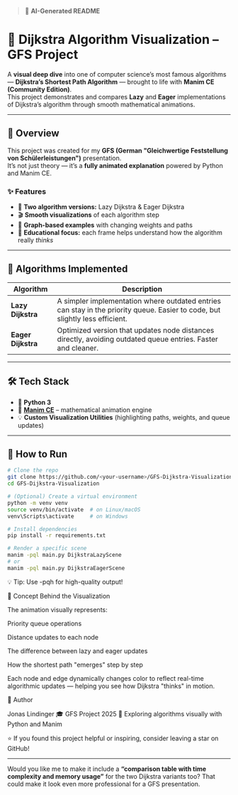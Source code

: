 > 🤖 **AI-Generated README**

# 🧭 Dijkstra Algorithm Visualization – GFS Project

A **visual deep dive** into one of computer science’s most famous algorithms — **Dijkstra’s Shortest Path Algorithm** — brought to life with **Manim CE (Community Edition)**.  
This project demonstrates and compares **Lazy** and **Eager** implementations of Dijkstra’s algorithm through smooth mathematical animations.

---

## 🎥 Overview

This project was created for my **GFS (German "Gleichwertige Feststellung von Schülerleistungen")** presentation.  
It’s not just theory — it’s a **fully animated explanation** powered by Python and Manim CE.

### ✨ Features
- 🔁 **Two algorithm versions:** Lazy Dijkstra & Eager Dijkstra  
- 🎬 **Smooth visualizations** of each algorithm step  
- 🧮 **Graph-based examples** with changing weights and paths  
- 🧠 **Educational focus:** each frame helps understand how the algorithm really *thinks*  

---

## 🧩 Algorithms Implemented

| Algorithm | Description |
|------------|--------------|
| **Lazy Dijkstra** | A simpler implementation where outdated entries can stay in the priority queue. Easier to code, but slightly less efficient. |
| **Eager Dijkstra** | Optimized version that updates node distances directly, avoiding outdated queue entries. Faster and cleaner. |

---

## 🛠️ Tech Stack

- 🐍 **Python 3**
- 🎨 **[Manim CE](https://docs.manim.community/)** – mathematical animation engine
- 💡 **Custom Visualization Utilities** (highlighting paths, weights, and queue updates)

---

## 🚀 How to Run

```bash
# Clone the repo
git clone https://github.com/<your-username>/GFS-Dijkstra-Visualization.git
cd GFS-Dijkstra-Visualization

# (Optional) Create a virtual environment
python -m venv venv
source venv/bin/activate  # on Linux/macOS
venv\Scripts\activate     # on Windows

# Install dependencies
pip install -r requirements.txt

# Render a specific scene
manim -pql main.py DijkstraLazyScene
# or
manim -pql main.py DijkstraEagerScene

```
💡 Tip: Use -pqh for high-quality output!

🧠 Concept Behind the Visualization

The animation visually represents:

Priority queue operations

Distance updates to each node

The difference between lazy and eager updates

How the shortest path "emerges" step by step

Each node and edge dynamically changes color to reflect real-time algorithmic updates — helping you see how Dijkstra "thinks" in motion.

👤 Author

Jonas Lindinger
🎓 GFS Project 2025
💬 Exploring algorithms visually with Python and Manim

⭐ If you found this project helpful or inspiring, consider leaving a star on GitHub!

---

Would you like me to make it include a **“comparison table with time complexity and memory usage”** for the two Dijkstra variants too? That could make it look even more professional for a GFS presentation.



